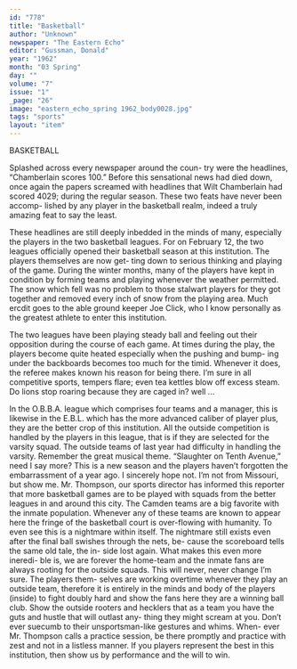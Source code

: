 ```yaml
---
id: "778"
title: "Basketball"
author: "Unknown"
newspaper: "The Eastern Echo"
editor: "Gussman, Donald"
year: "1962"
month: "03 Spring"
day: ""
volume: "7"
issue: "1"
_page: "26"
image: "eastern_echo_spring 1962_body0028.jpg"
tags: "sports"
layout: "item"
---
```

BASKETBALL

Splashed across every newspaper around the coun-
try were the headlines, “Chamberlain scores 100.”
Before this sensational news had died down, once
again the papers screamed with headlines that Wilt
Chamberlain had scored 4029; during the regular
season. These two feats have never been accomp-
lished by any player in the basketball realm, indeed
a truly amazing feat to say the least.

These headlines are still deeply inbedded in the
minds of many, especially the players in the two
basketball leagues. For on February 12, the two
leagues officially opened their basketball season at
this institution. The players themselves are now get-
ting down to serious thinking and playing of the
game. During the winter months, many of the players
have kept in condition by forming teams and playing
whenever the weather permitted. The snow which
fell was no problem to those stalwart players for they
got together and removed every inch of snow from
the playing area. Much ercdit goes to the able ground
keeper Joe Click, who I know personally as the
greatest athlete to enter this institution.

The two leagues have been playing steady ball and
feeling out their opposition during the course of each
game. At times during the play, the players become
quite heated especially when the pushing and bump-
ing under the backboards becomes too much for the
timid. Whenever it does, the referee makes known
his reason for being there. I’m sure in all competitive
sports, tempers flare; even tea kettles blow off excess
steam. Do lions stop roaring because they are caged
in? well ...

In the O.B.B.A. league which comprises four teams
and a manager, this is likewise in the E.B.L. which
has the more advanced caliber of player plus, they
are the better crop of this institution. All the outside
competition is handled by the players in this league,
that is if they are selected for the varsity squad. The
outside teams of last year had difficulty in handling
the varsity. Remember the great musical theme.
“Slaughter on Tenth Avenue,” need I say more? This
is a new season and the players haven’t forgotten the
embarrassment of a year ago. I sincerely hope not.
I’m not from Missouri, but show me. Mr. Thompson,
our sports director has informed this reporter that
more basketball games are to be played with squads
from the better leagues in and around this city. The
Camden teams are a big favorite with the inmate
population. Whenever any of these teams are known
to appear here the fringe of the basketball court is
over-flowing with humanity. To even see this is a
nightmare within itself. The nightmare still exists
even after the final ball swishes through the nets, be-
cause the scoreboard tells the same old tale, the in-
side lost again. What makes this even more ineredi-
ble is, we are forever the home-team and the inmate
fans are always rooting for the outside squads. This
will never, never change I’m sure. The players them-
selves are working overtime whenever they play an
outside team, therefore it is entirely in the minds
and body of the players (inside) to fight doubly hard
and show the fans here they are a winning ball club.
Show the outside rooters and hecklers that as a team
you have the guts and hustle that will outlast any-
thing they might scream at you. Don’t ever suecumb
to their unsportsman-like gestures and whims. When-
ever Mr. Thompson calls a practice session, be there
promptly and practice with zest and not in a listless
manner. If you players represent the best in this
institution, then show us by performance and the will
to win.
